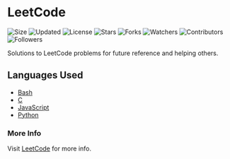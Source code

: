 # LeetCode

![Size](https://img.shields.io/github/repo-size/2kabhishek/LeetCode?style=plastic&color=green&label=Size)
![Updated](https://img.shields.io/github/last-commit/2kabhishek/LeetCode?style=plastic&color=red&label=Updated)
![License](https://img.shields.io/github/license/2kabhishek/LeetCode?style=plastic&color=lightgrey&label=License)
![Stars](https://img.shields.io/github/stars/2kabhishek/LeetCode?style=plastic&color=ffd500&label=Stars)
![Forks](https://img.shields.io/github/forks/2kabhishek/LeetCode?style=plastic&color=brightgreen&label=Forks)
![Watchers](https://img.shields.io/github/watchers/2kabhishek/LeetCode?style=plastic&color=orange&label=Watchers)
![Contributors](https://img.shields.io/github/contributors/2kabhishek/LeetCode?style=plastic&color=ff69b4&label=Contributors)
![Followers](https://img.shields.io/github/followers/2kabhishek?style=plastic&color=blue&label=Followers)

Solutions to LeetCode problems for future reference and helping others.

## Languages Used

- [Bash](./Bash)
- [C](./C)
- [JavaScript](./JavaScript)
- [Python](./Python)

### More Info

Visit [LeetCode](https://leetcode.com) for more info.

